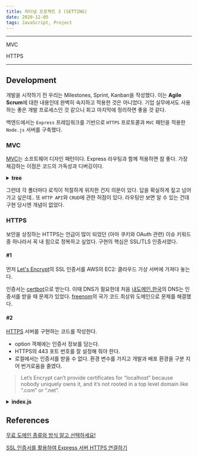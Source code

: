 ```yaml
---
title: 파이널 프로젝트 3 (SETTING)
date: 2020-12-05
tags: JavaScript, Project
---
```


---

MVC

HTTPS

---

## Development

개발을 시작하기 전 우리는 Milestones, Sprint, Kanban을 작성했다. 이는 **Agile Scrum**에 대한 내용인데 완벽히 숙지하고 적용한 것은 아니었다. 기업 실무에서도 사용하는 좋은 개발 프로세스인 것 같으니 회고 마지막에 정리하면 좋을 것 같다.

백엔드에서는 `Express` 프레임워크를 기반으로 `HTTPS` 프로토콜과 `MVC` 패턴을 적용한 `Node.js` 서버를 구축했다.

### MVC

[MVC](https://smss.netlify.app/2020-10-27-PIANO/)는 소프트웨어 디자인 패턴이다. Express 라우팅과 함께 적용하면 참 좋다. 가장 체감하는 이점은 코드의 가독성과 디버깅이다.

<details><summary><span style="background-color:#f5f2f0"><strong>tree</strong></span></summary>

```bash
├── config
│   ├── config.js
│   └── multer.js
├── controllers
│   ├── board
│   ├── oauth
│   ├── setting
│   └── users
├── index.js
├── models
│   ├── article.js
│   ├── comment.js
│   ├── index.js
│   ├── like.js
│   ├── movie.js
│   └── user.js
└── routes
    ├── board.js
    ├── index.js
    ├── setting.js
    └── users.js
```

</details>

그런데 각 폴더마다 로직이 적절하게 위치한 건지 의문이 있다. 답을 확실하게 짚고 넘어가고 싶은데.. 또 `HTTP API`와 `CRUD`에 관한 허점이 있다. 라우팅만 보면 알 수 있는 건데 구현 당시엔 개념이 없었다.

### HTTPS

보안을 상징하는 HTTPS는 언급이 많이 되었던 (아마 쿠키와 OAuth 관련) 이슈 키워드 중 하나라서 꼭 내 힘으로 정복하고 싶었다. 구현의 핵심은 SSL/TLS 인증서였다.

#### #1

먼저 [Let's Encrypt](https://letsencrypt.org/ko/)의 SSL 인증서를 AWS의 EC2: 클라우드 가상 서버에 가져다 놓는다.

인증서는 [certbot](https://certbot.eff.org/)으로 받는다. 이때 DNS가 필요한데 처음 [내도메인.한국](https://xn--220b31d95hq8o.xn--3e0b707e/)의 DNS는 인증서를 받을 때 문제가 있었다. [freenom](https://freenom.com)의 국가 코드 최상위 도메인으로 문제를 해결했다.

#### #2

[HTTPS](https://nodejs.org/api/https.html#https_https) 서버를 구현하는 코드를 작성한다.

- option 객체에는 인증서 정보를 담는다.
- HTTPS의 443 포트 번호를 잘 설정해 줘야 한다.
- 로컬에서는 인증서를 받을 수 없다. 환경 변수를 가지고 개발과 배포 환경을 구분 지어 번거로움을 줄였다.

> Let’s Encrypt can’t provide certificates for “localhost” because nobody uniquely owns it, and it’s not rooted in a top level domain like “.com” or “.net”.

<details><summary><span style="background-color:#f5f2f0"><strong>index.js</strong></span></summary>

```javascript
const express = require('express')
const http = require('http')
const https = require('https')
const fs = require('fs')

// env
require('dotenv').config()

// express, port
const app = express()
const PORT = process.env.PORT || 3000

// https options
const option =
	process.env.NODE_ENV === 'production'
		? {
				key: fs.readFileSync(
					'/etc/letsencrypt/live/cinephile.tk/privkey.pem'
				),
				cert: fs.readFileSync(
					'/etc/letsencrypt/live/cinephile.tk/fullchain.pem'
				)
		  }
		: undefined

// server
let httpServer
let httpsServer
option
	? (httpsServer = https.createServer(option, app).listen(PORT, () => {
			console.log(`HTTPS is running at port ${PORT}`)
	  }))
	: (httpServer = http.createServer(app).listen(PORT, () => {
			console.log(`HTTP is running at port ${PORT}`)
	  }))
const server = httpsServer ? httpsServer : httpServer
```

</details>

## References

[무료 도메인 종류와 방식 알고 선택하세요!](https://studyforus.tistory.com/132)

[SSL 인증서를 활용하여 Express 서버 HTTPS 연결하기](https://eunsukimme.github.io/nodejs/2019/09/20/Express-SSL-HTTPS/)
